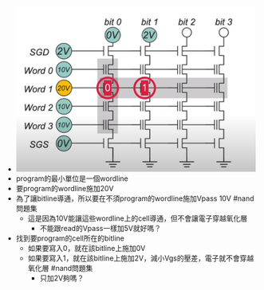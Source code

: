 - ![image.png](../assets/image_1694423317497_0.png)
- program的最小單位是一個wordline
- 要program的wordline施加20V
- 為了讓bitline導通，所以要在不須program的wordline施加Vpass 10V #nand問題集
	- 這是因為10V能讓這些wordline上的cell導通，但不會讓電子穿越氧化層
		- 不能跟read的Vpass一樣加5V就好嗎？
- 找到要program的cell所在的bitline
	- 如果要寫入0，就在該bitline上施加0V
	- 如果要寫入1，就在該bitline上施加2V，減小Vgs的壓差，電子就不會穿越氧化層 #nand問題集
		- 只加2V夠嗎？